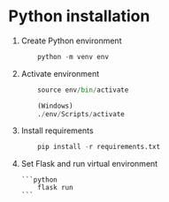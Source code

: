 # Python installation

1.  Create Python environment

    ```python
        python -m venv env
    ```

2.  Activate environment

    ```python
        source env/bin/activate

        (Windows)
        ./env/Scripts/activate
    ```

3.  Install requirements

    ```python
        pip install -r requirements.txt
    ```

4.  Set Flask and run virtual environment

        ```python
            flask run
        ```

